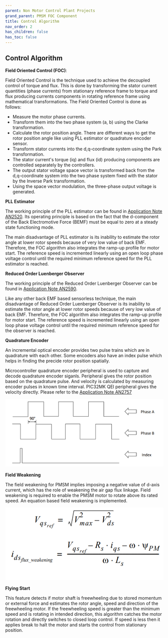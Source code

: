 ```yaml
---
parent: Non Motor Control Plant Projects		
grand_parent: PMSM FOC Component
title: Control Algorithm
nav_order: 2
has_children: false
has_toc: false
--- 
```

## Control Algorithm

**Field Oriented Control (FOC)**:

Field Oriented Control is the technique used to achieve the decoupled control of torque and flux. This is done by transforming the stator current quantities (phase currents) from stationary reference frame to torque and flux producing currents components in rotating reference frame using mathematical transformations. The Field Oriented Control is done as follows: 

-   Measure the motor phase currents. 
-   Transform them into the two phase system (a, b) using the Clarke transformation. 
-   Calculate the rotor position angle. There are different ways to get the rotor position angle like using PLL estimator or quadrature encoder sensor. 
-   Transform stator currents into the d,q-coordinate system using the Park transformation. 
-   The stator current's torque (iq) and flux (id) producing components are controlled separately by the controllers. 
-   The output stator voltage space vector is transformed back from the d,q-coordinate system into the two phase system fixed with the stator by the Inverse Park transformation. 
-   Using the space vector modulation, the three-phase output voltage is generated. 


**PLL Estimator**

The working principle of the PLL estimator can be found in [Application Note AN2520](http://ww1.microchip.com/downloads/en/AppNotes/Sensorless-FOC-For-PMSM-using-PLL-Estimator-FW-AN-DS00002520C.pdf). Its operating principle
is based on the fact that the d-component of the Back Electromotive Force (BEMF) must be equal to zero at a steady state functioning mode.

The main disadvantage of PLL estimator is its inability to estimate the rotor angle at lower rotor speeds because of very low value of back EMF. Therefore, the FOC algorithm also integrates the ramp-up profile for motor start. The reference speed is incremented linearly using an open loop phase voltage control until the required minimum reference speed for the PLL estimator is reached.

**Reduced Order Luenberger Observer**

The working principle of the Reduced Order Luenberger Observer can be found in [Application Note AN2590](https://www.microchip.com/wwwAppNotes/AppNotes.aspx?appnote=en603273).

Like any other back EMF based sensorless technique, the main disadvantage of Reduced Order Luenberger Observer is its inability to estimate the rotor angle at lower rotor speeds because of very low value of back EMF. Therefore, the FOC algorithm also integrates the ramp-up profile for motor start. The reference speed is incremented linearly using an open loop phase voltage control until the required minimum reference speed for the observer is reached.

**Quadrature Encoder**	

An incremental optical encoder provides two pulse trains which are in quadrature with each other. Some encoders also have an index pulse which helps in finding the precide rotor position spatially. 

Microcontroller quadrature encoder peripheral is used to capture and decode quadrature encoder siganls. Peripheral gives the rotor position based on the quadrature pulse. And velocity is calculated by measuring encoder pulses in known time interval. PIC32MK QEI peripheral gives the velocity directly. 
Please refer to the [Application Note AN2757](https://www.microchip.com/wwwAppNotes/AppNotes.aspx?appnote=en607365)

![encoder_signals](images/encoder_signals.jpg)

**Field Weakening**

The field weakening for PMSM implies imposing a negative value of d-axis current, which has the role of weakening the air gap flux linkage. Field weakening is required to enable the PMSM motor to rotate above its rated speed. An equation based field weakening is implemented.

![flux_weakening](images/flux_weakening.jpg)

**Flying Start**

This feature detects if motor shaft is freewheeling due to stored momentum or external force and estimates the rotor angle, speed and direction of the freewheeling motor. If the freewheeling speed is greater than the minimum speed and is rotating in intended direction, this algorithm catches the motor rotation and directly switches to closed loop control. If speed is less then it applies break to halt the motor and starts the control from stationary position. 

